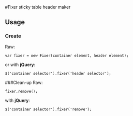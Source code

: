 #Fixer
sticky table header maker

## Usage

### Create
Raw:

	var fixer = new Fixer(container element, header element);
	
or with **jQuery**:

	$('container selector').fixer('header selector');
	
###Clean-up
Raw:

	fixer.remove();

with **jQuery**:

	$('container selector').fixer('remove');
